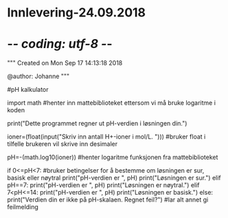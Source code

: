 # Innlevering-24.09.2018
# -*- coding: utf-8 -*-
"""
Created on Mon Sep 17 14:13:18 2018

@author: Johanne
"""

#pH kalkulator

import math   #henter inn mattebiblioteket ettersom vi må bruke logaritme i koden

print("Dette programmet regner ut pH-verdien i løsningen din.")

ioner=(float(input("Skriv inn antall H+-ioner i mol/L. ")))  #bruker float i tilfelle brukeren vil skrive inn desimaler

pH=-(math.log10(ioner))  #henter logaritme funksjonen fra mattebiblioteket

if 0<=pH<7:  #bruker betingelser for å bestemme om løsningen er sur, basisk eller nøytral
    print("pH-verdien er ", pH)
    print("Løsningen er sur.")
elif pH==7:
    print("pH-verdien er ", pH)
    print("Løsningen er nøytral.")
elif 7<pH<=14:
    print("pH-verdien er ", pH)
    print("Løsningen er basisk.")
else:
    print("Verdien din er ikke på pH-skalaen. Regnet feil?")  #lar alt annet gi feilmelding
